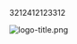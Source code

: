 3212412123312

![logo-title.png](https://withme.s3.amazonaws.com/interImg/5c7e7349-7676-4d16-9e38-11931ce67341_logo-title.png)



